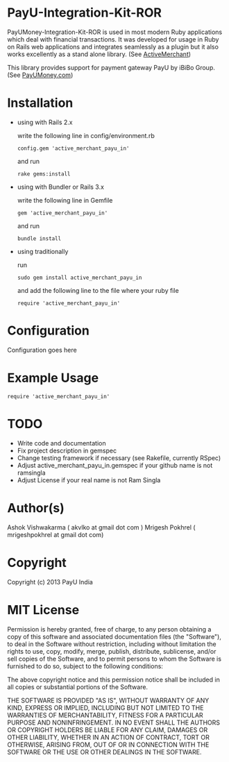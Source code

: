 # PayU-Integration-Kit-ROR

PayUMoney-Integration-Kit-ROR is used in most modern Ruby applications which deal with financial transactions. It was developed for usage in Ruby on Rails web applications and integrates seamlessly as a plugin but it also works excellently as a stand alone library. (See [ActiveMerchant](http://activemerchant.org/))

This library provides support for payment gateway PayU by iBiBo Group. (See [PayUMoney.com](http://payumoney.com/))

# Installation

* using with Rails 2.x

  write the following line in config/environment.rb

      config.gem 'active_merchant_payu_in'

  and run

      rake gems:install

* using with Bundler or Rails 3.x

  write the following line in Gemfile

      gem 'active_merchant_payu_in'

  and run

      bundle install

* using traditionally

  run

      sudo gem install active_merchant_payu_in

  and add the following line to the file where your ruby file

      require 'active_merchant_payu_in'

# Configuration

Configuration goes here

# Example Usage

    require 'active_merchant_payu_in'

# TODO

* Write code and documentation
* Fix project description in gemspec
* Change testing framework if necessary (see Rakefile, currently RSpec)
* Adjust active_merchant_payu_in.gemspec if your github name is not ramsingla
* Adjust License if your real name is not Ram Singla

# Author(s)
Ashok Vishwakarma ( akvlko  at gmail dot com )
Mrigesh Pokhrel ( mrigeshpokhrel at gmail dot com)

# Copyright
Copyright (c) 2013 PayU India

# MIT License
Permission is hereby granted, free of charge, to any person obtaining
a copy of this software and associated documentation files (the
"Software"), to deal in the Software without restriction, including
without limitation the rights to use, copy, modify, merge, publish,
distribute, sublicense, and/or sell copies of the Software, and to
permit persons to whom the Software is furnished to do so, subject to
the following conditions:

The above copyright notice and this permission notice shall be
included in all copies or substantial portions of the Software.

THE SOFTWARE IS PROVIDED "AS IS", WITHOUT WARRANTY OF ANY KIND,
EXPRESS OR IMPLIED, INCLUDING BUT NOT LIMITED TO THE WARRANTIES OF
MERCHANTABILITY, FITNESS FOR A PARTICULAR PURPOSE AND
NONINFRINGEMENT. IN NO EVENT SHALL THE AUTHORS OR COPYRIGHT HOLDERS BE
LIABLE FOR ANY CLAIM, DAMAGES OR OTHER LIABILITY, WHETHER IN AN ACTION
OF CONTRACT, TORT OR OTHERWISE, ARISING FROM, OUT OF OR IN CONNECTION
WITH THE SOFTWARE OR THE USE OR OTHER DEALINGS IN THE SOFTWARE.
